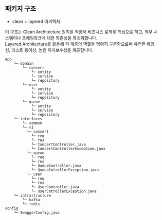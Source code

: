 ## 패키지 구조
* clean + layered 아키텍처

이 구조는 Clean Architecture 원칙을 적용해 비즈니스 로직을 핵심으로 하고, 외부 시스템이나 프레임워크에 대한 의존성을 최소화합니다.<br>
Layered Architecture를 활용해 각 계층의 역할을 명확히 구분함으로써 유연한 확장성, 테스트 용이성, 높은 유지보수성을 제공합니다.

```shell
app	
	└─ domain
		└─ concert
			└─ entity
			└─ service
			└─ repository
		└─ user
			└─ entity
			└─ service
			└─ repository
		└─ queue
			└─ entity
			└─ service
			└─ repository
	└─ interfaces
		└─ common
		└─ v1
		  └─ concert
			└─ req
			└─ res
			└─ ConcertController.java
			└─ ConcertControllerException.java			
		  └─ queue
			└─ req
			└─ res
			└─ QueueController.java
			└─ QueueCntrollerException.java
		  └─ user
			└─ req
			└─ res
			└─ UserController.java
		    └─ UserCntrollerException.java
	└─ infrastructure
		└─ kafka
		└─ redis
config
	└─ SwaggerConfig.java
```
